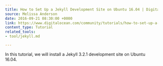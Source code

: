 ```yaml
---
title: How to Set Up a Jekyll Development Site on Ubuntu 16.04 | DigitalOcean
source: Melissa Anderson
date: 2016-09-21 08:30:00 +0000
link: https://www.digitalocean.com/community/tutorials/how-to-set-up-a-jekyll-development-site-on-ubuntu-16-04
content_type: Tutorial
related_tools:
- tool/jekyll.md

---
```

In this tutorial, we will install a Jekyll 3.2.1 development site on Ubuntu 16.04.





